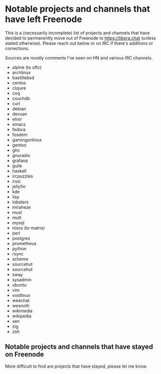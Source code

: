 # Notable projects and channels that have left Freenode

This is a (necessarily incomplete) list of projects and channels that have decided to permanently move out of Freenode to https://libera.chat (unless stated otherwise). Please reach out below or on IRC if there's additions or corrections.

Sources are mostly comments I've seen on HN and various IRC channels.

- alpine (to oftc)
- archlinux
- bastillebsd
- centos
- clojure
- coq
- couchdb
- curl
- debian
- devuan
- elixir
- emacs
- fedora
- fosdem
- gamingonlinux
- gentoo
- ghc 
- gnuradio
- grafana
- guile
- haskell
- ircpuzzles
- irssi
- jellyfin
- kde
- lisp
- lobsters
- miraheze
- musl
- mutt
- mysql
- nixos (to matrix)
- perl
- postgres
- prometheus
- python
- rsync
- scheme
- sourcehut
- sourcehut
- sway
- sysadmin
- ubuntu
- vim
- voidlinux
- weechat
- wesnoth
- wikimedia
- wikipedia
- xen
- zig
- zsh

## Notable projects and channels that have stayed on Freenode

More difficult to find are projects that have stayed, please let me know.
